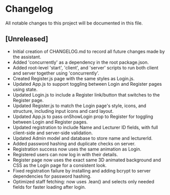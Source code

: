# Changelog

All notable changes to this project will be documented in this file.

## [Unreleased]
- Initial creation of CHANGELOG.md to record all future changes made by the assistant.
- Added 'concurrently' as a dependency in the root package.json.
- Added root-level 'start', 'client', and 'server' scripts to run both client and server together using 'concurrently'.
- Created Register.js page with the same styles as Login.js.
- Updated App.js to support toggling between Login and Register pages using state.
- Updated Login.js to include a Register link/button that switches to the Register page.
- Updated Register.js to match the Login page's style, icons, and structure, including input icons and card layout.
- Updated App.js to pass onShowLogin prop to Register for toggling between Login and Register pages.
- Updated registration to include Name and Lecturer ID fields, with full client-side and server-side validation.
- Updated Admin model and database to store name and lecturerId.
- Added password hashing and duplicate checks on server.
- Registration success now uses the same animation as Login.
- Registered users can now log in with their details.
- Register page now uses the exact same 3D animated background and CSS as the Login page for a consistent look.
- Fixed registration failure by installing and adding bcrypt to server dependencies for password hashing.
- Optimized staff fetching: now uses .lean() and selects only needed fields for faster loading after login. 